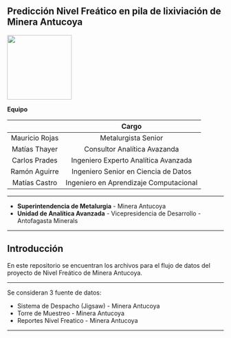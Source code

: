 ## Predicción Nivel Freático en pila de lixiviación de Minera Antucoya 

<img src="https://cdn.worldvectorlogo.com/logos/antofagasta-minerals.svg" width="150" height="150">

**Equipo**

|                 | Cargo                                   |
| :----------:    | :----------:                            |
| Mauricio Rojas  | Metalurgista Senior                     |
| Matías Thayer   | Consultor Analítica Avazanda            | 
| Carlos Prades   | Ingeniero Experto Analítica Avanzada    |
| Ramón Aguirre   | Ingeniero Senior en Ciencia de Datos    |
| Matías Castro   | Ingeniero en Aprendizaje Computacional  |

---
- **Superintendencia de Metalurgia** - Minera Antucoya
- **Unidad de Analítica Avanzada** - Vicepresidencia de Desarrollo - Antofagasta Minerals
---
## Introducción

En este repositorio se encuentran los archivos para el flujo de datos del proyecto de Nivel Freático de Minera Antucoya. 

---
Se consideran 3 fuente de datos:

  - Sistema de Despacho (Jigsaw) - Minera Antucoya
  - Torre de Muestreo - Minera Antucoya
  - Reportes Nivel Freatico - Minera Antucoya
---
